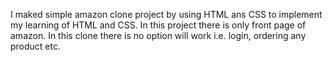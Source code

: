 I maked simple amazon clone project by using HTML ans CSS to implement my learning of HTML and CSS.
In this project there is only front page of amazon.
In this clone there is no option will work i.e. login, ordering any product etc.
